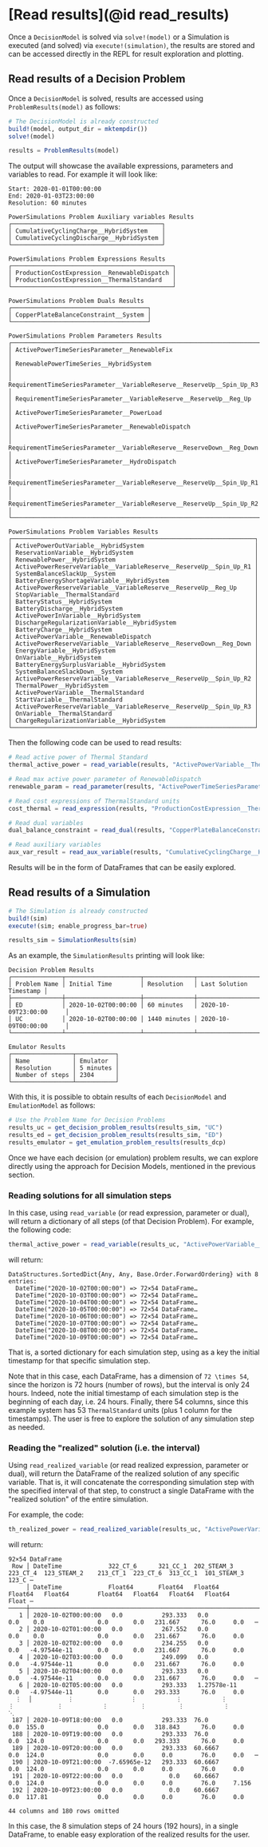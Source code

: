 # [Read results](@id read_results)

Once a `DecisionModel` is solved via `solve!(model)` or a Simulation is executed (and solved) via `execute!(simulation)`, the results are stored and can be accessed directly in the REPL for result exploration and plotting.

## Read results of a Decision Problem

Once a `DecisionModel` is solved, results are accessed using `ProblemResults(model)` as follows:

```julia
# The DecisionModel is already constructed
build!(model, output_dir = mktempdir())
solve!(model)

results = ProblemResults(model)
```

The output will showcase the available expressions, parameters and variables to read. For example it will look like:

```raw
Start: 2020-01-01T00:00:00
End: 2020-01-03T23:00:00
Resolution: 60 minutes

PowerSimulations Problem Auxiliary variables Results
┌──────────────────────────────────────────┐
│ CumulativeCyclingCharge__HybridSystem    │
│ CumulativeCyclingDischarge__HybridSystem │
└──────────────────────────────────────────┘

PowerSimulations Problem Expressions Results
┌─────────────────────────────────────────────┐
│ ProductionCostExpression__RenewableDispatch │
│ ProductionCostExpression__ThermalStandard   │
└─────────────────────────────────────────────┘

PowerSimulations Problem Duals Results
┌──────────────────────────────────────┐
│ CopperPlateBalanceConstraint__System │
└──────────────────────────────────────┘

PowerSimulations Problem Parameters Results
┌────────────────────────────────────────────────────────────────────────┐
│ ActivePowerTimeSeriesParameter__RenewableFix                           │
│ RenewablePowerTimeSeries__HybridSystem                                 │
│ RequirementTimeSeriesParameter__VariableReserve__ReserveUp__Spin_Up_R3 │
│ RequirementTimeSeriesParameter__VariableReserve__ReserveUp__Reg_Up     │
│ ActivePowerTimeSeriesParameter__PowerLoad                              │
│ ActivePowerTimeSeriesParameter__RenewableDispatch                      │
│ RequirementTimeSeriesParameter__VariableReserve__ReserveDown__Reg_Down │
│ ActivePowerTimeSeriesParameter__HydroDispatch                          │
│ RequirementTimeSeriesParameter__VariableReserve__ReserveUp__Spin_Up_R1 │
│ RequirementTimeSeriesParameter__VariableReserve__ReserveUp__Spin_Up_R2 │
└────────────────────────────────────────────────────────────────────────┘

PowerSimulations Problem Variables Results
┌────────────────────────────────────────────────────────────────────┐
│ ActivePowerOutVariable__HybridSystem                               │
│ ReservationVariable__HybridSystem                                  │
│ RenewablePower__HybridSystem                                       │
│ ActivePowerReserveVariable__VariableReserve__ReserveUp__Spin_Up_R1 │
│ SystemBalanceSlackUp__System                                       │
│ BatteryEnergyShortageVariable__HybridSystem                        │
│ ActivePowerReserveVariable__VariableReserve__ReserveUp__Reg_Up     │
│ StopVariable__ThermalStandard                                      │
│ BatteryStatus__HybridSystem                                        │
│ BatteryDischarge__HybridSystem                                     │
│ ActivePowerInVariable__HybridSystem                                │
│ DischargeRegularizationVariable__HybridSystem                      │
│ BatteryCharge__HybridSystem                                        │
│ ActivePowerVariable__RenewableDispatch                             │
│ ActivePowerReserveVariable__VariableReserve__ReserveDown__Reg_Down │
│ EnergyVariable__HybridSystem                                       │
│ OnVariable__HybridSystem                                           │
│ BatteryEnergySurplusVariable__HybridSystem                         │
│ SystemBalanceSlackDown__System                                     │
│ ActivePowerReserveVariable__VariableReserve__ReserveUp__Spin_Up_R2 │
│ ThermalPower__HybridSystem                                         │
│ ActivePowerVariable__ThermalStandard                               │
│ StartVariable__ThermalStandard                                     │
│ ActivePowerReserveVariable__VariableReserve__ReserveUp__Spin_Up_R3 │
│ OnVariable__ThermalStandard                                        │
│ ChargeRegularizationVariable__HybridSystem                         │
└────────────────────────────────────────────────────────────────────┘
```

Then the following code can be used to read results:

```julia
# Read active power of Thermal Standard
thermal_active_power = read_variable(results, "ActivePowerVariable__ThermalStandard")

# Read max active power parameter of RenewableDispatch
renewable_param = read_parameter(results, "ActivePowerTimeSeriesParameter__RenewableDispatch")

# Read cost expressions of ThermalStandard units
cost_thermal = read_expression(results, "ProductionCostExpression__ThermalStandard")

# Read dual variables
dual_balance_constraint = read_dual(results, "CopperPlateBalanceConstraint__System")

# Read auxiliary variables
aux_var_result = read_aux_variable(results, "CumulativeCyclingCharge__HybridSystem")
```

Results will be in the form of DataFrames that can be easily explored.

## Read results of a Simulation

```julia
# The Simulation is already constructed
build!(sim)
execute!(sim; enable_progress_bar=true)

results_sim = SimulationResults(sim)
```

As an example, the `SimulationResults` printing will look like:

```raw
Decision Problem Results
┌──────────────┬─────────────────────┬──────────────┬─────────────────────────┐
│ Problem Name │ Initial Time        │ Resolution   │ Last Solution Timestamp │
├──────────────┼─────────────────────┼──────────────┼─────────────────────────┤
│ ED           │ 2020-10-02T00:00:00 │ 60 minutes   │ 2020-10-09T23:00:00     │
│ UC           │ 2020-10-02T00:00:00 │ 1440 minutes │ 2020-10-09T00:00:00     │
└──────────────┴─────────────────────┴──────────────┴─────────────────────────┘

Emulator Results
┌─────────────────┬───────────┐
│ Name            │ Emulator  │
│ Resolution      │ 5 minutes │
│ Number of steps │ 2304      │
└─────────────────┴───────────┘
```

With this, it is possible to obtain results of each `DecisionModel` and `EmulationModel` as follows:

```julia
# Use the Problem Name for Decision Problems
results_uc = get_decision_problem_results(results_sim, "UC")
results_ed = get_decision_problem_results(results_sim, "ED")
results_emulator = get_emulation_problem_results(results_dcp)
```

Once we have each decision (or emulation) problem results, we can explore directly using the approach for Decision Models, mentioned in the previous section.

### Reading solutions for all simulation steps

In this case, using `read_variable` (or read expression, parameter or dual), will return a dictionary of all steps (of that Decision Problem). For example, the following code:

```julia
thermal_active_power = read_variable(results_uc, "ActivePowerVariable__ThermalStandard")
```
will return:
```
DataStructures.SortedDict{Any, Any, Base.Order.ForwardOrdering} with 8 entries:
  DateTime("2020-10-02T00:00:00") => 72×54 DataFrame…
  DateTime("2020-10-03T00:00:00") => 72×54 DataFrame…
  DateTime("2020-10-04T00:00:00") => 72×54 DataFrame…
  DateTime("2020-10-05T00:00:00") => 72×54 DataFrame…
  DateTime("2020-10-06T00:00:00") => 72×54 DataFrame…
  DateTime("2020-10-07T00:00:00") => 72×54 DataFrame…
  DateTime("2020-10-08T00:00:00") => 72×54 DataFrame…
  DateTime("2020-10-09T00:00:00") => 72×54 DataFrame…
```
That is, a sorted dictionary for each simulation step, using as a key the initial timestamp for that specific simulation step.

Note that in this case, each DataFrame, has a dimension of ``72 \times 54``, since the horizon is 72 hours (number of rows), but the interval is only 24 hours. Indeed, note the initial timestamp of each simulation step is the beginning of each day, i.e. 24 hours. Finally, there 54 columns, since this example system has 53 `ThermalStandard` units (plus 1 column for the timestamps). The user is free to explore the solution of any simulation step as needed.

### Reading the "realized" solution (i.e. the interval)

Using `read_realized_variable` (or read realized expression, parameter or dual), will return the DataFrame of the realized solution of any specific variable. That is, it will concatenate the corresponding simulation step with the specified interval of that step, to construct a single DataFrame with the "realized solution" of the entire simulation.

For example, the code:
```julia
th_realized_power = read_realized_variable(results_uc, "ActivePowerVariable__ThermalStandard")
```
will return:
```raw
92×54 DataFrame
 Row │ DateTime             322_CT_6      321_CC_1  202_STEAM_3   223_CT_4  123_STEAM_2    213_CT_1  223_CT_6  313_CC_1  101_STEAM_3  123_C ⋯
     │ DateTime             Float64       Float64   Float64       Float64   Float64        Float64   Float64   Float64   Float64      Float ⋯
─────┼───────────────────────────────────────────────────────────────────────────────────────────────────────────────────────────────────────
   1 │ 2020-10-02T00:00:00   0.0           293.333   0.0               0.0    0.0               0.0       0.0   231.667      76.0     0.0   ⋯
   2 │ 2020-10-02T01:00:00   0.0           267.552   0.0               0.0    0.0               0.0       0.0   231.667      76.0     0.0
   3 │ 2020-10-02T02:00:00   0.0           234.255   0.0               0.0   -4.97544e-11       0.0       0.0   231.667      76.0     0.0
   4 │ 2020-10-02T03:00:00   0.0           249.099   0.0               0.0   -4.97544e-11       0.0       0.0   231.667      76.0     0.0
   5 │ 2020-10-02T04:00:00   0.0           293.333   0.0               0.0   -4.97544e-11       0.0       0.0   231.667      76.0     0.0   ⋯
   6 │ 2020-10-02T05:00:00   0.0           293.333   1.27578e-11       0.0   -4.97544e-11       0.0       0.0   293.333      76.0     0.0
  ⋮  │          ⋮                ⋮           ⋮           ⋮           ⋮            ⋮           ⋮         ⋮         ⋮           ⋮             ⋱
 187 │ 2020-10-09T18:00:00   0.0           293.333  76.0               0.0  155.0               0.0       0.0   318.843      76.0     0.0
 188 │ 2020-10-09T19:00:00   0.0           293.333  76.0               0.0  124.0               0.0       0.0   293.333      76.0     0.0
 189 │ 2020-10-09T20:00:00   0.0           293.333  60.6667            0.0  124.0               0.0       0.0     0.0        76.0     0.0   ⋯
 190 │ 2020-10-09T21:00:00  -7.65965e-12   293.333  60.6667            0.0  124.0               0.0       0.0     0.0        76.0     0.0
 191 │ 2020-10-09T22:00:00   0.0             0.0    60.6667            0.0  124.0               0.0       0.0     0.0        76.0     7.156
 192 │ 2020-10-09T23:00:00   0.0             0.0    60.6667            0.0  117.81              0.0       0.0     0.0        76.0     0.0
                                                                                                              44 columns and 180 rows omitted
```
In this case, the 8 simulation steps of 24 hours (192 hours), in a single DataFrame, to enable easy exploration of the realized results for the user.


